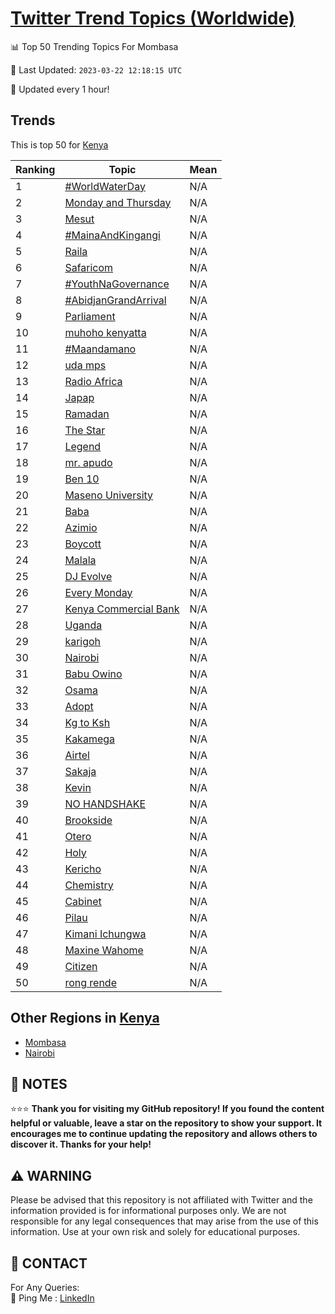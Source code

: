 [Twitter Trend Topics (Worldwide)](https://github.com/ErcinDedeoglu/Twitter-Trend-Topics)
==========


📊 Top 50 Trending Topics For Mombasa

📆 Last Updated: `2023-03-22 12:18:15 UTC`

🔧 Updated every 1 hour!


## Trends

This is top 50 for [Kenya](</Kenya>)

| Ranking | Topic | Mean |
| ------- | ------------ | ------------ |
| 1 | [#WorldWaterDay](http://twitter.com/search?q=%23WorldWaterDay) | N/A |
| 2 | [Monday and Thursday](http://twitter.com/search?q=Monday+and+Thursday) | N/A |
| 3 | [Mesut](http://twitter.com/search?q=Mesut) | N/A |
| 4 | [#MainaAndKingangi](http://twitter.com/search?q=%23MainaAndKingangi) | N/A |
| 5 | [Raila](http://twitter.com/search?q=Raila) | N/A |
| 6 | [Safaricom](http://twitter.com/search?q=Safaricom) | N/A |
| 7 | [#YouthNaGovernance](http://twitter.com/search?q=%23YouthNaGovernance) | N/A |
| 8 | [#AbidjanGrandArrival](http://twitter.com/search?q=%23AbidjanGrandArrival) | N/A |
| 9 | [Parliament](http://twitter.com/search?q=Parliament) | N/A |
| 10 | [muhoho kenyatta](http://twitter.com/search?q=muhoho+kenyatta) | N/A |
| 11 | [#Maandamano](http://twitter.com/search?q=%23Maandamano) | N/A |
| 12 | [uda mps](http://twitter.com/search?q=uda+mps) | N/A |
| 13 | [Radio Africa](http://twitter.com/search?q=Radio+Africa) | N/A |
| 14 | [Japap](http://twitter.com/search?q=Japap) | N/A |
| 15 | [Ramadan](http://twitter.com/search?q=Ramadan) | N/A |
| 16 | [The Star](http://twitter.com/search?q=The+Star) | N/A |
| 17 | [Legend](http://twitter.com/search?q=Legend) | N/A |
| 18 | [mr. apudo](http://twitter.com/search?q=mr.+apudo) | N/A |
| 19 | [Ben 10](http://twitter.com/search?q=Ben+10) | N/A |
| 20 | [Maseno University](http://twitter.com/search?q=Maseno+University) | N/A |
| 21 | [Baba](http://twitter.com/search?q=Baba) | N/A |
| 22 | [Azimio](http://twitter.com/search?q=Azimio) | N/A |
| 23 | [Boycott](http://twitter.com/search?q=Boycott) | N/A |
| 24 | [Malala](http://twitter.com/search?q=Malala) | N/A |
| 25 | [DJ Evolve](http://twitter.com/search?q=DJ+Evolve) | N/A |
| 26 | [Every Monday](http://twitter.com/search?q=Every+Monday) | N/A |
| 27 | [Kenya Commercial Bank](http://twitter.com/search?q=Kenya+Commercial+Bank) | N/A |
| 28 | [Uganda](http://twitter.com/search?q=Uganda) | N/A |
| 29 | [karigoh](http://twitter.com/search?q=karigoh) | N/A |
| 30 | [Nairobi](http://twitter.com/search?q=Nairobi) | N/A |
| 31 | [Babu Owino](http://twitter.com/search?q=Babu+Owino) | N/A |
| 32 | [Osama](http://twitter.com/search?q=Osama) | N/A |
| 33 | [Adopt](http://twitter.com/search?q=Adopt) | N/A |
| 34 | [Kg to Ksh](http://twitter.com/search?q=Kg+to+Ksh) | N/A |
| 35 | [Kakamega](http://twitter.com/search?q=Kakamega) | N/A |
| 36 | [Airtel](http://twitter.com/search?q=Airtel) | N/A |
| 37 | [Sakaja](http://twitter.com/search?q=Sakaja) | N/A |
| 38 | [Kevin](http://twitter.com/search?q=Kevin) | N/A |
| 39 | [NO HANDSHAKE](http://twitter.com/search?q=NO+HANDSHAKE) | N/A |
| 40 | [Brookside](http://twitter.com/search?q=Brookside) | N/A |
| 41 | [Otero](http://twitter.com/search?q=Otero) | N/A |
| 42 | [Holy](http://twitter.com/search?q=Holy) | N/A |
| 43 | [Kericho](http://twitter.com/search?q=Kericho) | N/A |
| 44 | [Chemistry](http://twitter.com/search?q=Chemistry) | N/A |
| 45 | [Cabinet](http://twitter.com/search?q=Cabinet) | N/A |
| 46 | [Pilau](http://twitter.com/search?q=Pilau) | N/A |
| 47 | [Kimani Ichungwa](http://twitter.com/search?q=Kimani+Ichungwa) | N/A |
| 48 | [Maxine Wahome](http://twitter.com/search?q=Maxine+Wahome) | N/A |
| 49 | [Citizen](http://twitter.com/search?q=Citizen) | N/A |
| 50 | [rong rende](http://twitter.com/search?q=rong+rende) | N/A |



## Other Regions in [Kenya](</Kenya>)

* [Mombasa](</Kenya/Mombasa.md>)
* [Nairobi](</Kenya/Nairobi.md>)



## 📝 NOTES

⭐⭐⭐ **Thank you for visiting my GitHub repository! If you found the content helpful or valuable, leave a star on the repository to show your support. It encourages me to continue updating the repository and allows others to discover it. Thanks for your help!**


## ⚠️ WARNING

Please be advised that this repository is not affiliated with Twitter and the information provided is for informational purposes only. We are not responsible for any legal consequences that may arise from the use of this information. Use at your own risk and solely for educational purposes.


## 📨 CONTACT

 For Any Queries:  
            🏓 Ping Me : [LinkedIn](https://www.linkedin.com/in/ercindedeoglu/)
